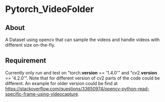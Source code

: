 # Pytorch_VideoFolder

## About
A Dataset using opencv that can sample the videos and handle videos with different size on-the-fly.

## Requirement
Currently only run and test on "torch.__version__ == '1.4.0'" and "cv2.__version__ == '4.2.0'". 
Note that for different version of cv2 parts of the code could be different. An example for 
older version could be find at https://stackoverflow.com/questions/33650974/opencv-python-read-specific-frame-using-videocapture.
